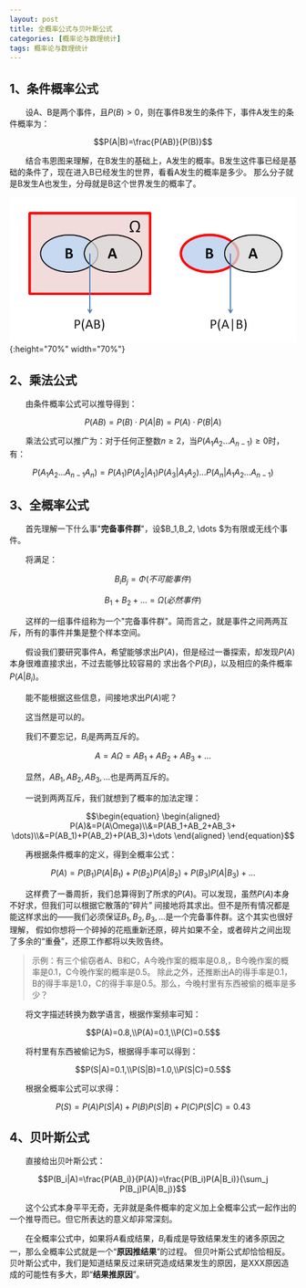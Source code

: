 ```yaml
---
layout: post
title: 全概率公式与贝叶斯公式
categories: [概率论与数理统计]
tags: 概率论与数理统计
---
```


## 1、条件概率公式

　　设A、B是两个事件，且$P(B)>0$，则在事件B发生的条件下，事件A发生的条件概率为：   

$$P(A|B)=\frac{P(AB)}{P(B)}$$

　　结合韦恩图来理解，在B发生的基础上，A发生的概率。B发生这件事已经是基础的条件了，现在进入B已经发生的世界，看看A发生的概率是多少。
那么分子就是B发生A也发生，分母就是B这个世界发生的概率了。

![条件概率](\images\posts\Math\ProbabilityTheory\ConditionalProbability.png){:height="70%" width="70%"} 

## 2、乘法公式

　　由条件概率公式可以推导得到：

$$P(AB)=P(B) \cdot P(A|B)=P(A) \cdot P(B|A)$$

　　乘法公式可以推广为：对于任何正整数$n \geq 2$，当$P(A_1A_2 \dots A_{n-1}) \geq 0$时，有：

$$P(A_1A_2 \dots A_{n-1}A_n)=P(A_1)P(A_2|A_1)P(A_3|A_1A_2) \dots P(A_n|A_1A_2 \dots A_{n-1})$$

## 3、全概率公式

　　首先理解一下什么事"**完备事件群**"，设$B_1,B_2, \dots $为有限或无线个事件。

　　将满足：

$$B_iB_j=\Phi(不可能事件)$$

$$B_1 + B_2 + \dots = \Omega(必然事件)$$

　　这样的一组事件组称为一个"完备事件群"。简而言之，就是事件之间两两互斥，所有的事件并集是整个样本空间。

　　假设我们要研究事件A，希望能够求出$P(A)$，但是经过一番探索，却发现$P(A)$本身很难直接求出，不过去能够比较容易的
求出各个$P(B_i)$，以及相应的条件概率$P(A|B_i)$。

　　能不能根据这些信息，间接地求出$P(A)$呢？

　　这当然是可以的。

　　我们不要忘记，$B_i$是两两互斥的。 

$$A=A\Omega=AB_1+AB_2+AB_3+ \dots$$

　　显然，$AB_1,AB_2,AB_3,\dots$也是两两互斥的。

　　一说到两两互斥，我们就想到了概率的加法定理：

$$\begin{equation}
\begin{aligned}
P(A)&=P(A\Omega)\\&=P(AB_1+AB_2+AB_3+ \dots)\\&=P(AB_1)+P(AB_2)+P(AB_3)+\dots
\end{aligned}
\end{equation}$$

　　再根据条件概率的定义，得到全概率公式：

$$P(A)=P(B_1)P(A|B_1)+P(B_2)P(A|B_2)+P(B_3)P(A|B_3)+\dots$$

　　这样费了一番周折，我们总算得到了所求的$P(A)$。可以发现，虽然$P(A)$本身不好求，但我们可以根据它散落的“碎片”
间接地将其求出。但不是所有情况都是能这样求出的——我们必须保证$B_1,B_2,B_3,\dots$是一个完备事件群。这个其实也很好理解，
假如你想将一个碎掉的花瓶重新还原，碎片如果不全，或者碎片之间出现了多余的“重叠”，还原工作都将以失败告终。

>示例：有三个偷窃者A、B和C，A今晚作案的概率是0.8,，B今晚作案的概率是0.1，C今晚作案的概率是0.5。
除此之外，还推断出A的得手率是0.1，B的得手率是1.0，C的得手率是0.5。那么，今晚村里有东西被偷的概率是多少？
   
　　将文字描述转换为数学语言，根据作案频率可知：

$$P(A)=0.8,\\P(A)=0.1,\\P(C)=0.5$$

　　将村里有东西被偷记为S，根据得手率可以得到：

$$P(S|A)=0.1,\\P(S|B)=1.0,\\P(S|C)=0.5$$

　　根据全概率公式可以求得：

$$P(S)=P(A)P(S|A)+P(B)P(S|B)+P(C)P(S|C)=0.43$$

## 4、贝叶斯公式

　　直接给出贝叶斯公式：

$$P(B_i|A)=\frac{P(AB_i)}{P(A)}=\frac{P(B_i)P(A|B_i)}{\sum_j P(B_j)P(A|B_j)}$$

　　这个公式本身平平无奇，无非就是条件概率的定义加上全概率公式一起作出的一个推导而已。但它所表达的意义却非常深刻。

　　在全概率公式中，如果将$A$看成结果，$B_i$看成是导致结果发生的诸多原因之一，那么全概率公式就是一个“**原因推结果**”的过程。
但贝叶斯公式却恰恰相反。贝叶斯公式中，我们是知道结果反过来研究造成结果发生的原因，是XXX原因造成的可能性有多大，即“**结果推原因**”。